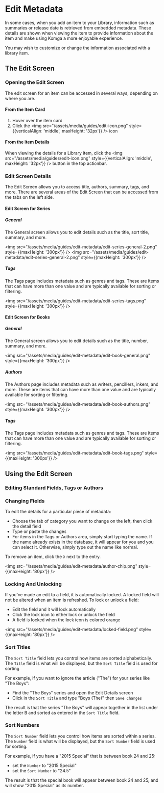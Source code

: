 # Edit Metadata

In some cases, when you add an item to your Library, information such as summaries or release date is retrieved from embedded metadata. These details are shown when viewing the item to provide information about the item and make using Komga a more enjoyable experience.

You may wish to customize or change the information associated with a library item.

## The Edit Screen

### Opening the Edit Screen

The edit screen for an item can be accessed in several ways, depending on where you are.

#### From the Item Card

1. Hover over the item card
2. Click the <img src="/assets/media/guides/edit-icon.png" style={{verticalAlign: 'middle', maxHeight: '32px'}} /> icon

#### From the Item Details

When viewing the details for a Library item, click the <img src="/assets/media/guides/edit-icon.png" style={{verticalAlign: 'middle', maxHeight: '32px'}} /> button in the top actionbar.

### Edit Screen Details

The Edit Screen allows you to access title, authors, summary, tags, and more. There are several areas of the Edit Screen that can be accessed from the tabs on the left side.

#### Edit Screen for Series

##### General

The General screen allows you to edit details such as the title, sort title, summary, and more.

<img src="/assets/media/guides/edit-metadata/edit-series-general-2.png" style={{maxHeight: '300px'}} />
<img src="/assets/media/guides/edit-metadata/edit-series-general-2.png" style={{maxHeight: '300px'}} />

##### Tags

The Tags page includes metadata such as genres and tags. These are items that can have more than one value and are typically available for sorting or filtering.

<img src="/assets/media/guides/edit-metadata/edit-series-tags.png" style={{maxHeight: '300px'}} />

#### Edit Screen for Books

##### General

The General screen allows you to edit details such as the title, number, summary, and more.

<img src="/assets/media/guides/edit-metadata/edit-book-general.png" style={{maxHeight: '300px'}} />

##### Authors

The Authors page includes metadata such as writers, pencillers, inkers, and more. These are items that can have more than one value and are typically available for sorting or filtering.

<img src="/assets/media/guides/edit-metadata/edit-book-authors.png" style={{maxHeight: '300px'}} />

##### Tags

The Tags page includes metadata such as genres and tags. These are items that can have more than one value and are typically available for sorting or filtering.

<img src="/assets/media/guides/edit-metadata/edit-book-tags.png" style={{maxHeight: '300px'}} />

## Using the Edit Screen

### Editing Standard Fields, Tags or Authors

### Changing Fields

To edit the details for a particular piece of metadata:

- Choose the tab of category you want to change on the left, then click the detail field
- Type or paste the changes
- For items in the Tags or Authors area, simply start typing the name. If the name already exists in the database, it will appear for you and you can select it. Otherwise, simply type out the name like normal.

To remove an item, click the `X` next to the entry.

<img src="/assets/media/guides/edit-metadata/author-chip.png" style={{maxHeight: '80px'}} />

### Locking And Unlocking

If you’ve made an edit to a field, it is automatically locked. A locked field will not be altered when an item is refreshed. To lock or unlock a field:

- Edit the field and it will lock automatically
- Click the lock icon to either lock or unlock the field
- A field is locked when the lock icon is colored orange

<img src="/assets/media/guides/edit-metadata/locked-field.png" style={{maxHeight: '80px'}} />

### Sort Titles

The `Sort Title` field lets you control how items are sorted alphabetically. The `Title` field is what will be displayed, but the `Sort Title` field is used for sorting.

For example, if you want to ignore the article ("The") for your series like "The Boys":

- Find the "The Boys" series and open the Edit Details screen
- Click in the `Sort Title` and type "Boys (The)" then `Save Changes`

The result is that the series "The Boys" will appear together in the list under the letter B and sorted as entered in the `Sort Title` field.

### Sort Numbers

The `Sort Number` field lets you control how items are sorted within a series. The `Number` field is what will be displayed, but the `Sort Number` field is used for sorting.

For example, if you have a "2015 Special" that is between book 24 and 25:

- set the `Number` to "2015 Special"
- set the `Sort Number` to "24.5"

The result is that the special book will appear between book 24 and 25, and will show "2015 Special" as its number.